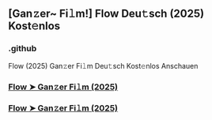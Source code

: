 ## [Gan𝚣er~ Fi𝚕m!] Flow Deu𝚝sch (2025) Kost𝚎nlos

### .github

Flow (2025) Gan𝚣er Fi𝚕m Deu𝚝sch Kost𝚎nlos Anschauen

### [Flow ➤ Gan𝚣er Fi𝚕m (2025)](https://watching4khdmovies.blogspot.com/2025/03/flow.html)
### [Flow ➤ Gan𝚣er Fi𝚕m (2025)](https://watching4khdmovies.blogspot.com/2025/03/flow.html)
